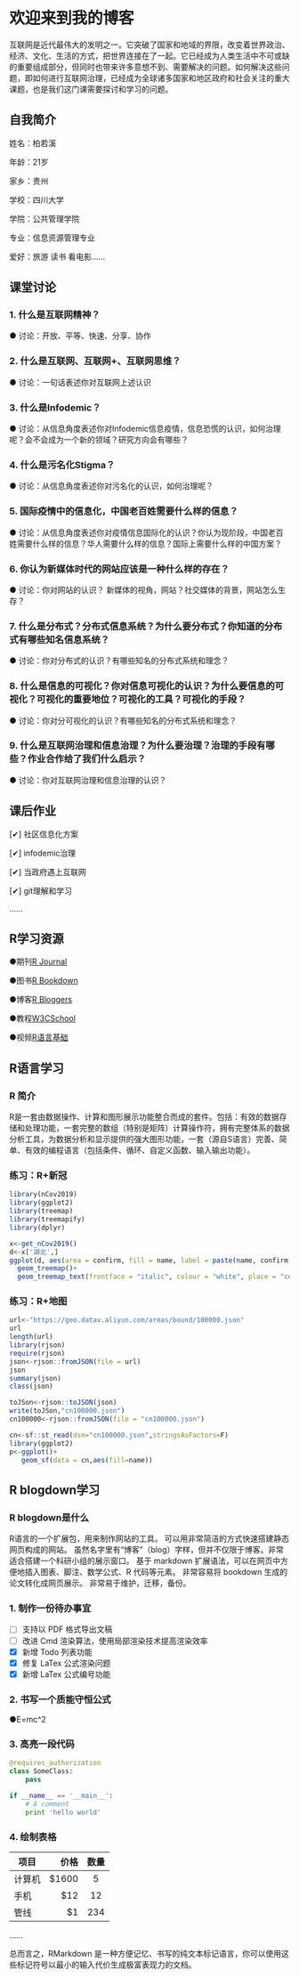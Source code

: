 # 欢迎来到我的博客
互联网是近代最伟大的发明之一。它突破了国家和地域的界限，改变着世界政治、经济、文化、生活的方式，把世界连接在了一起。它已经成为人类生活中不可或缺的重要组成部分，但同时也带来许多意想不到、需要解决的问题。如何解决这些问题，即如何进行互联网治理，已经成为全球诸多国家和地区政府和社会关注的重大课题，也是我们这门课需要探讨和学习的问题。

## 自我简介
姓名：柏若溪

年龄：21岁

家乡：贵州

学校：四川大学

学院：公共管理学院

专业：信息资源管理专业

爱好：旅游 读书 看电影……


## 课堂讨论
### 1. 什么是互联网精神？
● 讨论：开放、平等、快速、分享、协作

### 2. 什么是互联网、互联网+、互联网思维？
● 讨论：一句话表述你对互联网上述认识

### 3. 什么是Infodemic？
● 讨论：从信息角度表述你对Infodemic信息疫情，信息恐慌的认识，如何治理呢？会不会成为一个新的领域？研究方向会有哪些？

### 4. 什么是污名化Stigma？
● 讨论：从信息角度表述你对污名化的认识，如何治理呢？

### 5. 国际疫情中的信息化，中国老百姓需要什么样的信息？
● 讨论：从信息角度表述你对疫情信息国际化的认识？你认为现阶段，中国老百姓需要什么样的信息？华人需要什么样的信息？国际上需要什么样的中国方案？

### 6. 你认为新媒体时代的网站应该是一种什么样的存在？
● 讨论：你对网站的认识？ 新媒体的视角，网站？社交媒体的背景，网站怎么生存？

### 7. 什么是分布式？分布式信息系统？为什么要分布式？你知道的分布式有哪些知名信息系统？
● 讨论：你对分布式的认识？有哪些知名的分布式系统和理念？

### 8. 什么是信息的可视化？你对信息可视化的认识？为什么要信息的可视化？可视化的重要地位？可视化的工具？可视化的手段？
● 讨论：你对分可视化的认识？有哪些知名的分布式系统和理念？

### 9. 什么是互联网治理和信息治理？为什么要治理？治理的手段有哪些？作业合作给了我们什么启示？
● 讨论：你对互联网治理和信息治理的认识？

## 课后作业
[✔] 社区信息化方案     

[✔] infodemic治理

[✔] 当政府遇上互联网   

[✔] git理解和学习

......

## R学习资源
●期刊[R Journal](https://journal.r-project.org/)

●图书[R Bookdown](https://bookdown.org/home/)

●博客[R Bloggers](https://www.r-bloggers.com/)

●教程[W3CSchool](https://www.w3cschool.cn/r/r_overview.html)

●视频[R语言基础](https://mooc1.chaoxing.com/course/97619275.html?_from_=208815890_17811461_117047994_ad050eece3f6dddeb97c04d1c57108ef)

## R语言学习
### R 简介
R是一套由数据操作、计算和图形展示功能整合而成的套件。包括：有效的数据存储和处理功能，一套完整的数组（特别是矩阵）计算操作符，拥有完整体系的数据分析工具，为数据分析和显示提供的强大图形功能，一套（源自S语言）完善、简单、有效的编程语言（包括条件、循环、自定义函数、输入输出功能）。

### 练习：R+新冠
```R
library(nCov2019)
library(ggplot2)
library(treemap)
library(treemapify)
library(dplyr)

x<-get_nCov2019()
d<-x['湖北',]
ggplot(d, aes(area = confirm, fill = name, label = paste(name, confirm, sep="\n")))+
  geom_treemap()+
  geom_treemap_text(frontface = "italic", colour = "white", place = "centre",grow = TRUE)
```

### 练习：R+地图
```R
url<-"https://geo.datav.aliyun.com/areas/bound/100000.json"
url
length(url)
library(rjson)
require(rjson)
json<-rjson::fromJSON(file = url)
json
summary(json)
class(json)

toJSon<-rjson::toJSON(json)
write(toJSon,"cn100000.json")
cn100000<-rjson::fromJSON(file = "cn100000.json")

cn<-sf::st_read(dsn="cn100000.json",stringsAsFactors=F)
library(ggplot2)
p<-ggplot()+
   geom_sf(data = cn,aes(fill=name))
```

## R blogdown学习
### R blogdown是什么
R语言的一个扩展包，用来制作网站的工具。
可以用非常简洁的方式快速搭建静态网页构成的网站。
虽然名字里有“博客”（blog）字样，但并不仅限于博客。非常适合搭建一个科研小组的展示窗口。
基于 markdown 扩展语法，可以在网页中方便地插入图表、脚注、数学公式、R 代码等元素。
非常容易将 bookdown 生成的论文转化成网页展示。
非常易于维护，迁移，备份。

### 1. 制作一份待办事宜

- [ ] 支持以 PDF 格式导出文稿
- [ ] 改进 Cmd 渲染算法，使用局部渲染技术提高渲染效率
- [x] 新增 Todo 列表功能
- [x] 修复 LaTex 公式渲染问题
- [x] 新增 LaTex 公式编号功能

### 2. 书写一个质能守恒公式

●E=mc^2

### 3. 高亮一段代码

```python
@requires_authorization
class SomeClass:
    pass

if __name__ == '__main__':
    # A comment
    print 'hello world'
```

### 4. 绘制表格

| 项目        | 价格   |  数量  |
| --------   | -----:  | :----:  |
| 计算机     | \$1600 |   5     |
| 手机        |   \$12   |   12   |
| 管线        |    \$1    |  234  |

......

总而言之，RMarkdown 是一种方便记忆、书写的纯文本标记语言，你可以使用这些标记符号以最小的输入代价生成极富表现力的文档。
